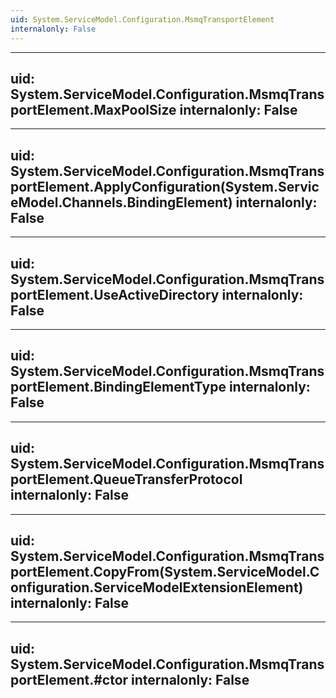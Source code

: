 ```yaml
---
uid: System.ServiceModel.Configuration.MsmqTransportElement
internalonly: False
---
```


---
uid: System.ServiceModel.Configuration.MsmqTransportElement.MaxPoolSize
internalonly: False
---

---
uid: System.ServiceModel.Configuration.MsmqTransportElement.ApplyConfiguration(System.ServiceModel.Channels.BindingElement)
internalonly: False
---

---
uid: System.ServiceModel.Configuration.MsmqTransportElement.UseActiveDirectory
internalonly: False
---

---
uid: System.ServiceModel.Configuration.MsmqTransportElement.BindingElementType
internalonly: False
---

---
uid: System.ServiceModel.Configuration.MsmqTransportElement.QueueTransferProtocol
internalonly: False
---

---
uid: System.ServiceModel.Configuration.MsmqTransportElement.CopyFrom(System.ServiceModel.Configuration.ServiceModelExtensionElement)
internalonly: False
---

---
uid: System.ServiceModel.Configuration.MsmqTransportElement.#ctor
internalonly: False
---

